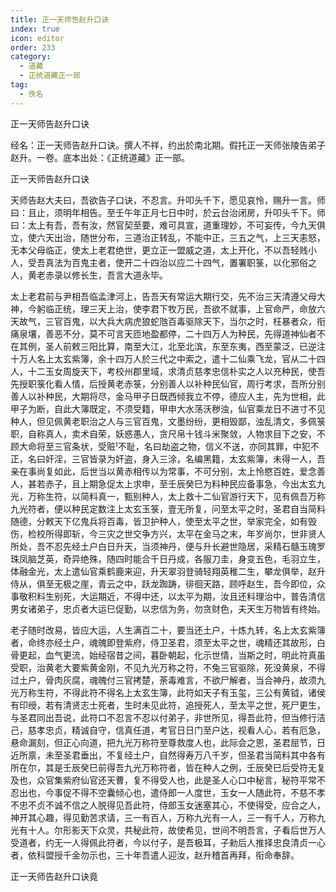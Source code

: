 ```yaml
---
title: 正一天师告赵升口诀
index: true
icon: editor
order: 233
category:
  - 道藏
  - 正统道藏正一部
tag:
  - 佚名
---
```


正一天师告赵升口诀  

经名：正一天师告赵升口诀。撰人不祥，约出於南北期。假托正一天师张陵告弟子赵升。一卷。底本出处：《正统道藏》正一部。  

正一天师告赵升口诀  

天师告赵大夫曰，吾欲告子口诀，不忍言。升叩头千下，愿见哀怜，赐升一言。师曰：且止，须明年相告。至壬午年正月七日中时，於云台治闭房，升叩头千下。师曰：太上有吾，吾有汝，然官契至要，难可具宣，道重理妙，不可妄传，今九天俱立，使六天出治，随世分布，三道治正转乱，不能中正，三五之气，上三天恚怒，无本父母临正，使太上老君绝世，更立正一盟威之道，太上开化，不以吾轻贱小人，受吾真法为百鬼主者，使开二十四治以应二十四气，置署职箓，以化邪俗之人，黄老赤录以修长生，吾言大道永毕。  

太上老君前与尹相吾临孟津河上，告吾天有常运大期行交，先不治三天清遵父母大神，今躬临正统，理三天上治，使李君下牧万民，吾欲不就事，上官命严，命放六天故气，三官百鬼，以大兵大病虎狼蛇虺百毒驱除天下，当尔之时，枉暴者众，衔痛泉壤，善恶不分，莫不可言天匝地盈都停，二十四万人为种民，先得道神仙者不在其例，圣人前敕三阳比算，南至大江，北至北滨，东至东夷，西至蒙泛，已逆注十万人名上太玄紫簿，余十四万人於三代之中索之，遣十二仙乘飞龙，官从二十四人，十二玉女周旋天下，考校州郡里域，求清贞慈孝忠信朴实之人以充种民，使吾先授职箓化看人情，后授黄老赤箓，分别善人以补种民仙官，周行考求，吾所分别善人以补种民，大期将尽，金马甲子日既西倾我立不停，德应人主，先为世相，此甲子为断，自此大簿既定，不须受籍，甲申大水荡沃秽浊，仙官乘龙日不进寸不见种人，但见佩黄老职治之人与三官百鬼，文墨纷纷，更相毁鄙，浊乱清文，多佩箓职，自称真人，卖术自荣，妖惑愚人，贪尺帛十钱斗米聚敛，人物求目下之安，不顾大命将至三官条状，受赃不耻，名曰劫盗之物，信义不送，亦同其罪，中犯不正，名曰奸淫，三官皆录为奸盗，身入三涂，名编黑籍，太玄紫簿，未得一人，吾亲在事尚复如此，后世当以黄赤相传以为常事，不可分别，太上怜愍百姓，爱念善人，甚若赤子，且上期急促太上求申，至壬辰癸巳为料种民应备事急，今出太玄九光，万称生符，以简料真一，甄别种人，太上救十二仙官游行天下，见有佩吾万称九光符者，便以种民定数注上太玄玉箓，壹无所复，问至太平之时，圣君自当简料随德，分敕天下亿鬼兵将百毒，皆卫护种人，使至太平之世，举家完全，如有毁伤，检校所得即斩，今三灾之世交争方兴，太平在金马之末，年岁尚尔，世非贤人所处，吾不忍先经土户白日升天，当须神丹，便与升长避世隐居，采精石髓玉瑰罗珠凤脑芝英，奇异绝殊，随四时能合千日丹成，各服刀圭，身变五色，毛羽立生，体融金光，太上遣仙官乘鹤鹿来迎，升天翠羽登骑轻翔英稚二生，攀龙俱举，赵升侍从，俱至无极之崖，青云之中，跃龙踟踌，徘徊天路，顾呼赵生，吾今即位，众事敬积料生别死，大运期近，不得中还，以太平为期，汝且还料理治中，普告清信男女诸弟子，忠贞者大运巳促勤，以忠信为务，勿贪财色，夫天生万物皆有终始。  

老子随时改易，皆应大运，人生满百二十，要当还土户，十炼九转，名上太玄紫簿者，命终亦经土户，魂魄即登紫府，侍卫圣君，须至太平之世，魂精还其故形，白骨更起，血气更流，始经宿昔之间，暮卧朝起，化示世情，当斯之时，明此符真虽受职，治黄老大要紫黄金刚，不见九光万称之符，不兔三官驱除，死没黄泉，不得过土户，骨肉灰腐，魂魄付三官拷楚，荼毒难言，不欲尸解者，当合神丹，故须九光万称生符，不得此符不得名上太玄生簿，此符如天子有玉玺，三公有黄钺，诸侯有印绶，若有清贤志士死者，生时未见此符，追授死人，至太平之世，死尸更生，与圣君同出吾说，此符口不忍言不忍以付弟子，非世所见，得吾此符，但当修行洁己，慈孝忠贞，精诚自守，信真任道，考官日日门至户达，视看人心，若有厄急，悬命漏刻，但正心向道，把九光万称符至尊救度人也，此际会之恩，圣君屈节，日近所禀，未至圣君垂出，不复经土户，自然得寿万八千岁，但圣君当简料其中各有所在尔，其是壬辰癸巳前得吾九光万称符者，皆在种人之例，壬辰癸巳后受符无复及也，众官集紫府仙官还天曹，复不得受人也，此是圣人心口中秘言，秘符平常不忍出也，今事促不得不空囊倾心也，遣侍郎一人度世，玉女一人随此符，不慈不孝不忠不贞不诚不信之人脱得见吾此符，侍郎玉女迷塞其心，不使得受，应合之人，神开其心趣，得见勤苦求请，三一有百人，万称九光有一人，三一有千人，万称九光有十人。尔形影天下众灵，共秘此符，故使希见，世间不明吾言，子看后世万人受道者，约无一人得佩此符者，今以付子，是吾极耳，子勑后人推择忠良清贞一心者，依科盟授千金勿示也，三十年吾遣人迎汝，赵升稽首再拜，衔命奉辞。  

正一天师告赵升口诀竟  
